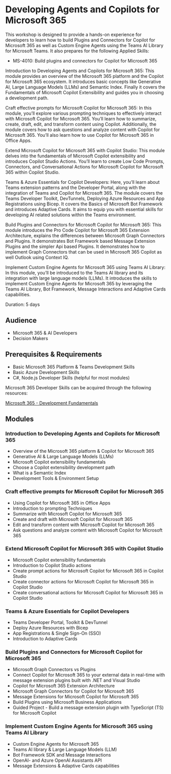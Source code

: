 # Developing Agents and Copilots for Microsoft 365

This workshop is designed to provide a hands-on experience for developers to learn how to build Plugins and Connectors for Copilot for Microsoft 365 as well as Custom Engine Agents using the Teams AI Library for Microsoft Teams. It also prepares for the following Applied Skills:

- MS-4010: Build plugins and connectors for Copilot for Microsoft 365

Introduction to Developing Agents and Copilots for Microsoft 365:
This module provides an overview of the Microsoft 365 platform and the Copilot for Microsoft 365 ecosystem. It introduces basic concepts like Generative AI, Large Language Models (LLMs) and Semantic Index. Finally it covers the Fundamentals of Microsoft Copilot Extensibility and guides you in choosing a development path. 

Craft effective prompts for Microsoft Copilot for Microsoft 365:
In this module, you’ll explore various prompting techniques to effectively interact with Microsoft Copilot for Microsoft 365. You’ll learn how to summarize, create, draft, edit, and transform content using Copilot. Additionally, the module covers how to ask questions and analyze content with Copilot for Microsoft 365. You’ll also learn how to use Copilot for Microsoft 365 in Office Apps.

Extend Microsoft Copilot for Microsoft 365 with Copilot Studio:
This module delves into the fundamentals of Microsoft Copilot extensibility and introduces Copilot Studio Actions. You’ll learn to create Low Code Prompts, Connectors, and Conversational Actions for Microsoft Copilot for Microsoft 365 within Copilot Studio. 

Teams & Azure Essentials for Copilot Developers:
Here, you’ll learn about Teams extension patterns and the Developer Portal, along with the integration of Teams and Copilot for Microsoft 365. The module covers the Teams Developer Toolkit, DevTunnels, Deploying Azure Resources and App Registrations using Bicep. It covers the Basics of Microsoft Bot Framework and introduces Adaptive Cards. It aims to equip you with essential skills for developing AI related solutions within the Teams environment.

Build Plugins and Connectors for Microsoft Copilot for Microsoft 365:
This module introduces the Pro Code Copilot for Microsoft 365 Extension Architecture, explains the differences between Microsoft Graph Connectors and Plugins. It demonstrates Bot Framework based Message Extension Plugins and the simpler Api based Plugins. It demonstrates how to implement Graph Connectors that can be used in Microsoft 365 Copilot as well Outlook using Context IQ. 

Implement Custom Engine Agents for Microsoft 365 using Teams AI Library:
In this module, you’ll be introduced to the Teams AI library and its integration with large language models (LLMs). It introduces the skills to implement Custom Engine Agents for Microsoft 365 by leveraging the Teams AI Library, Bot Framework, Message Interactions and Adaptive Cards capabilities.

Duration: 5 days

## Audience

- Microsoft 365 & AI Developers 
- Decision Makers

## Prerequisites & Requirements

- Basic Microsoft 365 Platform & Teams Development Skills
- Basic Azure Development Skills
- C#, Node.js Developer Skills (helpful for most modules)

Microsoft 365 Developer Skills can be acquired through the following resources:

[Microsoft 365 - Development Fundamentals](http://<URL_TO_CLASS>)

## Modules

### Introduction to Developing Agents and Copilots for Microsoft 365

- Overview of the Microsoft 365 platform & Copilot for Microsoft 365
- Generative AI & Large Language Models (LLMs)
- Microsoft Copilot extensibility fundamentals
- Choose a Copilot extensibility development path
- What is a Semantic Index
- Development Tools & Environment Setup

### Craft effective prompts for Microsoft Copilot for Microsoft 365

- Using Copilot for Microsoft 365 in Office Apps 
- Introduction to prompting Techniques
- Summarize with Microsoft Copilot for Microsoft 365
- Create and draft with Microsoft Copilot for Microsoft 365
- Edit and transform content with Microsoft Copilot for Microsoft 365
- Ask questions and analyze content with Microsoft Copilot for Microsoft 365

### Extend Microsoft Copilot for Microsoft 365 with Copilot Studio

- Microsoft Copilot extensibility fundamentals
- Introduction to Copilot Studio actions
- Create prompt actions for Microsoft Copilot for Microsoft 365 in Copilot Studio
- Create connector actions for Microsoft Copilot for Microsoft 365 in Copilot Studio
- Create conversational actions for Microsoft Copilot for Microsoft 365 in Copilot Studio

### Teams & Azure Essentials for Copilot Developers

- Teams Developer Portal, Toolkit & DevTunnel
- Deploy Azure Resources with Bicep
- App Registrations & Single Sign-On (SSO)
- Introduction to Adaptive Cards

### Build Plugins and Connectors for Microsoft Copilot for Microsoft 365

- Microsoft Graph Connectors vs Plugins
- Connect Copilot for Microsoft 365 to your external data in real-time with message extension plugins built with .NET and Visual Studio
- Copilot for Microsoft 365 Extension Architecture
- Microsoft Graph Connectors for Copilot for Microsoft 365
- Message Extensions for Microsoft Copilot for Microsoft 365
- Build Plugins using Microsoft Business Applications
- Guided Project - Build a message extension plugin with TypeScript (TS) for Microsoft Copilot

### Implement Custom Engine Agents for Microsoft 365 using Teams AI Library

- Custom Engine Agents for Microsoft 365
- Teams AI library & Large Language Models (LLM)
- Bot Framework SDK and Message Interactions
- OpenAI- and Azure OpenAI Assistants API
- Message Extensions & Adaptive Cards capabilities
